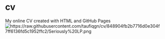 # cv
My online CV created with HTML and GitHub Pages
 <img alt="https://raw.githubusercontent.com/taufiqgn/cv/848904fb2b7716d0e304f7ff6136fd5c1952ffc2/Seriously%20LP.png">
